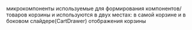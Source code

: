 микрокомпоненты используемые для формирования компонентов/товаров корзины и используются в двух местах: в самой корзине и в боковом слайдере(CartDrawer) отображения корзины